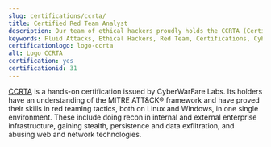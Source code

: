 ```yaml
---
slug: certifications/ccrta/
title: Certified Red Team Analyst
description: Our team of ethical hackers proudly holds the CCRTA (Certified Red Team Analyst) certification, among many others.
keywords: Fluid Attacks, Ethical Hackers, Red Team, Certifications, Cybersecurity, Pentesters, Whitehat Hackers, CCRTA
certificationlogo: logo-ccrta
alt: Logo CCRTA
certification: yes
certificationid: 31
---
```


[CCRTA](https://www.cyberwarfare.live/courses/certified-red-team-analyst)
is a hands-on certification issued by CyberWarFare Labs.
Its holders have an understanding of the MITRE ATT&CK® framework
and have proved their skills in red teaming tactics,
both on Linux and Windows,
in one single environment.
These include doing recon in internal and external enterprise infrastructure,
gaining stealth,
persistence
and data exfiltration,
and abusing web and network technologies.
